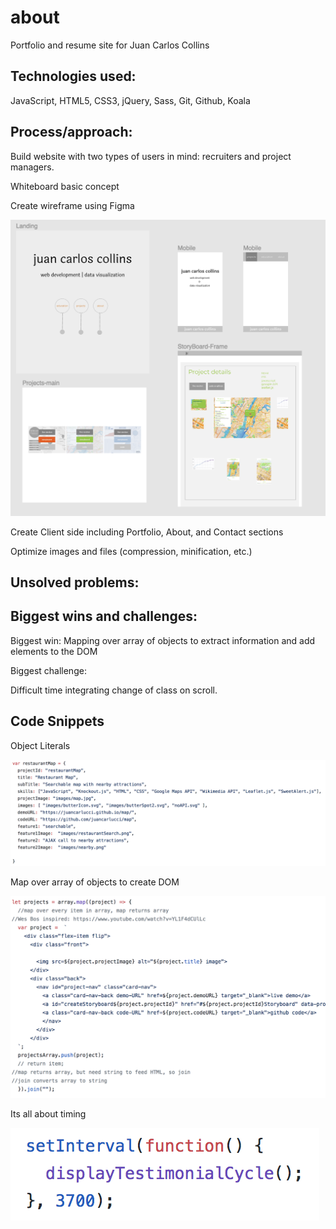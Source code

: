 # about
Portfolio and resume site for Juan Carlos Collins


## Technologies used:

JavaScript, HTML5, CSS3, jQuery, Sass, Git, Github, Koala

## Process/approach:

Build website with two types of users in mind: recruiters and project managers.

Whiteboard basic concept

Create wireframe using Figma

![image of wireframe](images/wireframes.png "wireframe")

Create Client side including Portfolio, About, and Contact sections

Optimize images and files (compression, minification, etc.)



## Unsolved problems:


## Biggest wins and challenges:

Biggest win:  Mapping over array of objects to extract information and add elements to the DOM

Biggest challenge: 

Difficult time integrating change of class on scroll.


## Code Snippets

Object Literals

![image of code, Object Literals](images/objectLiteral.png "Object Literals")

Map over array of objects to create DOM 

![image of code, mapping over arrays](images/createDOMmap.png "Map over array of objects to create DOM")

Its all about timing

![image of code, set interval](images/setInterval.png "Change testimonials on a timer")

